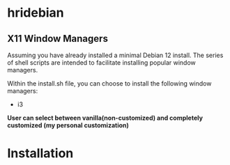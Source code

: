 # hridebian 

## X11 Window Managers
Assuming you have already installed a minimal Debian 12 install.
The series of shell scripts are intended to facilitate installing popular window managers.

Within the install.sh file, you can choose to install the following window managers:

* i3

**User can select between vanilla(non-customized) and completely customized (my personal customization)** 

# Installation
